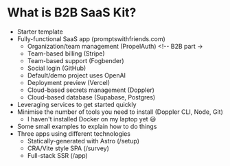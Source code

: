 # What is B2B SaaS Kit?

- Starter template
- Fully-functional SaaS app (promptswithfriends.com)
  - Organization/team management (PropelAuth) <!-- B2B part ->
  - Team-based billing (Stripe)
  - Team-based support (Fogbender)
  - Social login (GitHub)
  - Default/demo project uses OpenAI
  - Deployment preview (Vercel)
  - Cloud-based secrets management (Doppler)
  - Cloud-based database (Supabase, Postgres)
- Leveraging services to get started quickly
- Minimise the number of tools you need to install (Doppler CLI, Node, Git)
  - I haven't installed Docker on my laptop yet 😃
- Some small examples to explain how to do things
- Three apps using different technologies
  - Statically-generated with Astro (/setup)
  - CRA/Vite style SPA (/survey)
  - Full-stack SSR (/app)
